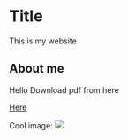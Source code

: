 # Title
This is my website

## About me

Hello
Download pdf from here

[Here](./cpaper12may08.pdf)

Cool image:
![](https://s3.amazonaws.com/images.seroundtable.com/google-rainbow-texture-1491566442.jpg)

